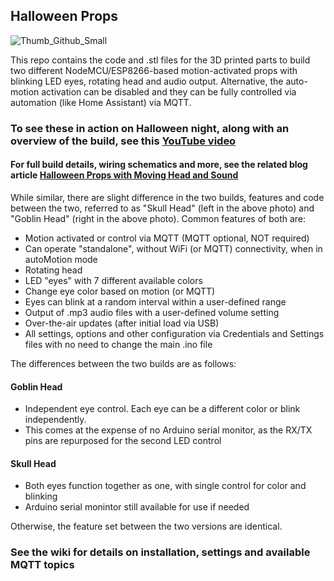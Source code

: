 ## Halloween Props

![Thumb_Github_Small](https://user-images.githubusercontent.com/55962781/138795294-b982c090-f13c-4605-89aa-c1dc6cc9a94c.jpg)

This repo contains the code and .stl files for the 3D printed parts to build two different NodeMCU/ESP8266-based motion-activated props with blinking LED eyes, rotating head and audio output. Alternative, the auto-motion activation can be disabled and they can be fully controlled via automation (like Home Assistant) via MQTT.

### To see these in action on Halloween night, along with an overview of the build, see this [YouTube video](https://youtu.be/elebVcLhq3s)

#### For full build details, wiring schematics and more, see the related blog article [Halloween Props with Moving Head and Sound](https://resinchemtech.blogspot.com/2021/10/halloween-props-with-moving-head-and.html)

While similar, there are slight difference in the two builds, features and code between the two, referred to as "Skull Head" (left in the above photo) and "Goblin Head" (right in the above photo).  Common features of both are:

* Motion activated or control via MQTT (MQTT optional, NOT required)
* Can operate "standalone", without WiFi (or MQTT) connectivity, when in autoMotion mode
* Rotating head
* LED "eyes" with 7 different available colors
* Change eye color based on motion (or MQTT)
* Eyes can blink at a random interval within a user-defined range
* Output of .mp3 audio files with a user-defined volume setting
* Over-the-air updates (after initial load via USB)
* All settings, options and other configuration via Credentials and Settings files with no need to change the main .ino file

The differences between the two builds are as follows:

#### Goblin Head
* Independent eye control.  Each eye can be a different color or blink independently.
* This comes at the expense of no Arduino serial monitor, as the RX/TX pins are repurposed for the second LED control

#### Skull Head
* Both eyes function together as one, with single control for color and blinking
* Arduino serial monintor still available for use if needed

Otherwise, the feature set between the two versions are identical.

### See the wiki for details on installation, settings and available MQTT topics
